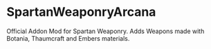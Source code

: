 # SpartanWeaponryArcana
Official Addon Mod for Spartan Weaponry. Adds Weapons made with Botania, Thaumcraft and Embers materials.

